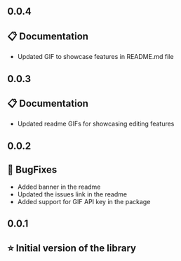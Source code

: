 ## 0.0.4
## 📋 Documentation 
- Updated GIF to showcase features in README.md file

## 0.0.3
## 📋 Documentation
- Updated readme GIFs for showcasing editing features

## 0.0.2
## 🐞 BugFixes
- Added banner in the readme
- Updated the issues link in the readme
- Added support for GIF API key in the package

## 0.0.1
## ⭐ Initial version of the library